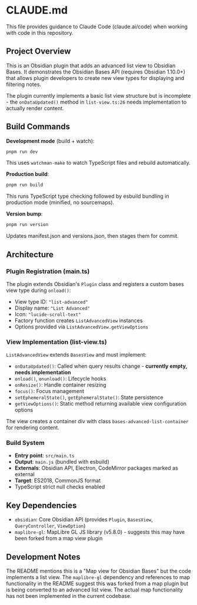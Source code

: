 # CLAUDE.md

This file provides guidance to Claude Code (claude.ai/code) when working with code in this repository.

## Project Overview

This is an Obsidian plugin that adds an advanced list view to Obsidian Bases. It demonstrates the Obsidian Bases API (requires Obsidian 1.10.0+) that allows plugin developers to create new view types for displaying and filtering notes.

The plugin currently implements a basic list view structure but is incomplete - the `onDataUpdated()` method in `list-view.ts:26` needs implementation to actually render content.

## Build Commands

**Development mode** (build + watch):
```bash
pnpm run dev
```
This uses `watchman-make` to watch TypeScript files and rebuild automatically.

**Production build**:
```bash
pnpm run build
```
This runs TypeScript type checking followed by esbuild bundling in production mode (minified, no sourcemaps).

**Version bump**:
```bash
pnpm run version
```
Updates manifest.json and versions.json, then stages them for commit.

## Architecture

### Plugin Registration (main.ts)
The plugin extends Obsidian's `Plugin` class and registers a custom bases view type during `onload()`:
- View type ID: `"list-advanced"`
- Display name: `"List Advanced"`
- Icon: `"lucide-scroll-text"`
- Factory function creates `ListAdvancedView` instances
- Options provided via `ListAdvancedView.getViewOptions`

### View Implementation (list-view.ts)
`ListAdvancedView` extends `BasesView` and must implement:
- `onDataUpdated()`: Called when query results change - **currently empty, needs implementation**
- `onload()`, `onunload()`: Lifecycle hooks
- `onResize()`: Handle container resizing
- `focus()`: Focus management
- `setEphemeralState()`, `getEphemeralState()`: State persistence
- `getViewOptions()`: Static method returning available view configuration options

The view creates a container div with class `bases-advanced-list-container` for rendering content.

### Build System
- **Entry point**: `src/main.ts`
- **Output**: `main.js` (bundled with esbuild)
- **Externals**: Obsidian API, Electron, CodeMirror packages marked as external
- **Target**: ES2018, CommonJS format
- TypeScript strict null checks enabled

## Key Dependencies

- `obsidian`: Core Obsidian API (provides `Plugin`, `BasesView`, `QueryController`, `ViewOption`)
- `maplibre-gl`: MapLibre GL JS library (v5.8.0) - suggests this may have been forked from a map view plugin

## Development Notes

The README mentions this is a "Map view for Obsidian Bases" but the code implements a list view. The `maplibre-gl` dependency and references to map functionality in the README suggest this was forked from a map plugin but is being converted to an advanced list view. The actual map functionality has not been implemented in the current codebase.

